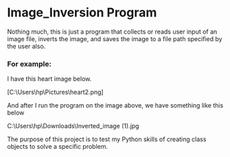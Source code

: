 # Image_Inversion Program

Nothing much, this is just a program that collects or reads user input of an image file, inverts the image, and saves the image to a file path specified by the user also. 
### For example: 
I have this heart image below.

[C:\Users\hp\Pictures\heart2.png]

And after I run the program on the image above, we have something like this below

C:\Users\hp\Downloads\Inverted_image (1).jpg

The purpose of this project is to test my Python skills of creating class objects to solve a specific problem.

